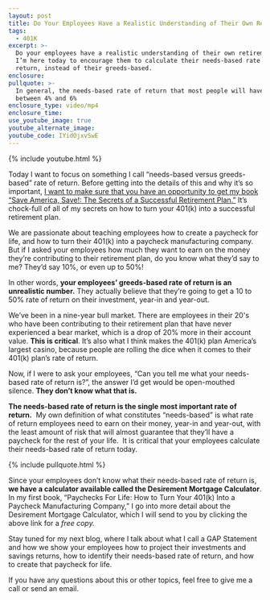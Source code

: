 ```yaml
---
layout: post
title: Do Your Employees Have a Realistic Understanding of Their Own Retirement Plan?
tags:
  - 401K
excerpt: >-
  Do your employees have a realistic understanding of their own retirement plan?
  I’m here today to encourage them to calculate their needs-based rate of
  return, instead of their greeds-based.
enclosure:
pullquote: >-
  In general, the needs-based rate of return that most people will have will be
  between 4% and 6%
enclosure_type: video/mp4
enclosure_time:
use_youtube_image: true
youtube_alternate_image:
youtube_code: IYidOjxvSwE
---
```



{% include youtube.html %}

Today I want to focus on something I call “needs-based versus greeds-based” rate of return. Before getting into the details of this and why it’s so important, [I want to make sure that you have an opportunity to get my book “Save America, Save!: The Secrets of a Successful Retirement Plan.”](https://www.epsteinfinancial.com/free-book-offer.html) It’s chock-full of all of my secrets on how to turn your 401(k) into a successful retirement plan.

We are passionate about teaching employees how to create a paycheck for life, and how to turn their 401(k) into a paycheck manufacturing company. But if I asked your employees how much they want to earn on the money they’re contributing to their retirement plan, do you know what they’d say to me? They’d say 10%, or even up to 50%!

In other words, **your employees’ greeds-based rate of return is an unrealistic number.** They actually believe that they’re going to get a 10 to 50% rate of return on their investment, year-in and year-out.

We’ve been in a nine-year bull market. There are employees in their 20's who have been contributing to their retirement plan that have never experienced a bear market, which is a drop of 20% more in their account value. **This is critical**. It’s also what I think makes the 401(k) plan America’s largest casino, because people are rolling the dice when it comes to their 401(k) plan’s rate of return.&nbsp;

Now, if I were to ask your employees, “Can you tell me what your needs-based rate of return is?”, the answer I’d get would be open-mouthed silence. **They don’t know what that is.**

**The needs-based rate of return is the single most important rate of return.** &nbsp;My own definition of what constitutes “needs-based” is what rate of return employees need to earn on their money, year-in and year-out, with the least amount of risk that will almost guarantee that they’ll have a paycheck for the rest of your life. &nbsp;It is critical that your employees calculate their needs-based rate of return today.

{% include pullquote.html %}

Since your employees don’t know what their needs-based rate of return is, **we have a calculator available called the Desirement Mortgage Calculator**. In my first book, “Paychecks For Life: How to Turn Your 401(k) Into a Paycheck Manufacturing Company,” I go into more detail about the Desirement Mortgage Calculator, which I will send to you by clicking the above link for a *free copy.&nbsp;*

Stay tuned for my next blog, where I talk about what I call a GAP Statement and how we show your employees how to project their investments and savings returns, how to identify their needs-based rate of return, and how to create that paycheck for life.&nbsp;

If you have any questions about this or other topics, feel free to give me a call or send an email.&nbsp;